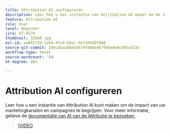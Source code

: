 ```yaml
---
title: Attribution AI configureren
description: Leer hoe u een instantie van Attribution AI maakt om de impact van uw marketingkanalen en campagnes te begrijpen.
feature: Attribution AI
role: User
level: Beginner
jira: KT-4174
thumbnail: 32668.jpg
exl-id: ea64175d-c2b4-4fcb-bbac-9ef30416f868
source-git-commit: 286c85aa88d44574f00ded67f0de8e0c945a153e
workflow-type: tm+mt
source-wordcount: '54'
ht-degree: 46%

---
```


# Attribution AI configureren

Leer hoe u een instantie van Attribution AI kunt maken om de impact van uw marketingkanalen en campagnes te begrijpen. Voor meer informatie, gelieve de [&#x200B; documentatie van AI van de Attributie te bezoeken &#x200B;](https://experienceleague.adobe.com/docs/experience-platform/intelligent-services/attribution-ai/overview.html?lang=nl-NL).

>[!VIDEO](https://video.tv.adobe.com/v/32668?learn=on&enablevpops)
